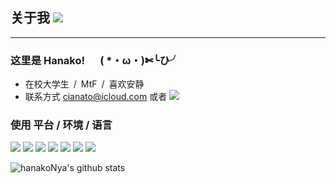 ## 关于我 [![](https://visitor-badge.glitch.me/badge?page_id=hanakoNya.visitor-badge)]()
_________________
### 这里是 Hanako! &#x2003; ( *・ω・)✄╰ひ╯

- 在校大学生&#x2002;/&#x2002;MtF&#x2002;/&#x2002;喜欢安静
- 联系方式 <cianato@icloud.com> 或者 [![](https://img.shields.io/badge/Twitter-follow-1DA1F2.svg?logo=Twitter)](https://twitter.com/Shmily_Nya)


### 使用 平台 / 环境 / 语言

[![](https://img.shields.io/badge/macOS-BigSur-000000?style=flat-square&logo=macos)](https://www.apple.com/macos/big-sur/)
[![](https://img.shields.io/badge/Windows-10-0078D6?style=flat-square&logo=Windows)](https://www.microsoft.com/en-us/windows/)
[![](https://img.shields.io/badge/Kali_Linux-2021.1-557C94?style=flat-square&logo=kali-linux)](https://kail.org/)
[![](https://img.shields.io/badge/JetBrains-000000?style=flat-square&logo=JetBrains)](https://www.jetbrains.com/)
[![](https://img.shields.io/badge/Xcode-12-147EFB?style=flat-square&logo=Xcode)](https://developer.apple.com/xcode/)
[![](https://img.shields.io/badge/Java-8-007396?style=flat-square&logo=Java)](https://www.java.com)
[![](https://img.shields.io/badge/Python-3-3776AB?style=flat-square&logo=Python)](https://www.python.org/)


![hanakoNya's github stats](https://github-readme-stats.vercel.app/api?username=hanakoNya&count_private=true&show_icons=true&theme=tokyonight)

